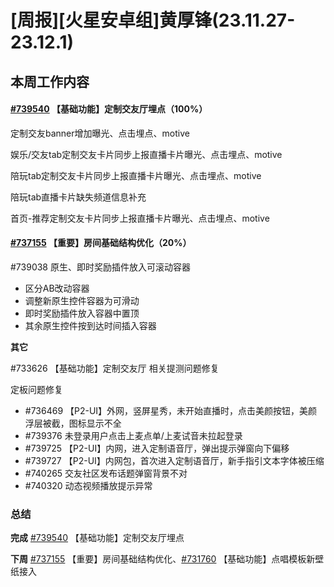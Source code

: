 # [周报][火星安卓组]黄厚锋(23.11.27-23.12.1)

## 本周工作内容

#### [#739540](https://icc.pm.netease.com/v6/issues/739540) 【基础功能】定制交友厅埋点（100%）

定制交友banner增加曝光、点击埋点、motive

娱乐/交友tab定制交友卡片同步上报直播卡片曝光、点击埋点、motive

陪玩tab定制交友卡片同步上报直播卡片曝光、点击埋点、motive

陪玩tab直播卡片缺失频道信息补充

首页-推荐定制交友卡片同步上报直播卡片曝光、点击埋点、motive

#### [#737155](https://icc.pm.netease.com/v6/issues/737155) 【重要】房间基础结构优化（20%）

#739038 原生、即时奖励插件放入可滚动容器

- 区分AB改动容器
- 调整新原生控件容器为可滑动
- 即时奖励插件放入容器中置顶
- 其余原生控件按到达时间插入容器

**其它**

#733626 【基础功能】定制交友厅 相关提测问题修复

定板问题修复

- #736469 【P2-UI】外网，竖屏星秀，未开始直播时，点击美颜按钮，美颜浮层被截，图标显示不全
- #739376 未登录用户点击上麦点单/上麦试音未拉起登录
- #739725 【P2-UI】内网，进入定制语音厅，弹出提示弹窗向下偏移
- #739727 【P2-UI】内网包，首次进入定制语音厅，新手指引文本字体被压缩
- #740265 交友社区发布话题弹窗背景不对
- #740320 动态视频播放提示异常

### 总结

**完成** [#739540](https://icc.pm.netease.com/v6/issues/739540) 【基础功能】定制交友厅埋点

**下周** [#737155](https://icc.pm.netease.com/v6/issues/737155) 【重要】房间基础结构优化、[#731760](https://icc.pm.netease.com/v6/issues/731760) 【基础功能】点唱模板新壁纸接入


